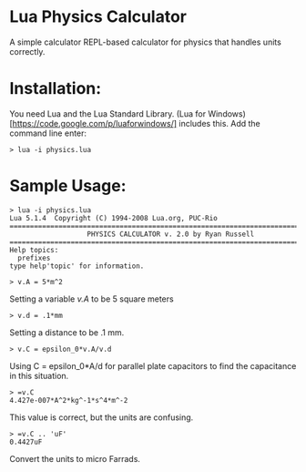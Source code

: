 Lua Physics Calculator
=============================
A simple calculator REPL-based calculator for physics
that handles units correctly.






Installation:
==============================
You need Lua and the Lua Standard Library.
(Lua for Windows)[https://code.google.com/p/luaforwindows/] includes this.
Add the command line enter:

    > lua -i physics.lua
		
		
Sample Usage:
=================================
    > lua -i physics.lua
    Lua 5.1.4  Copyright (C) 1994-2008 Lua.org, PUC-Rio
    ===============================================================================
                       PHYSICS CALCULATOR v. 2.0 by Ryan Russell
    ===============================================================================
    Help topics:
      prefixes
    type help'topic' for information.

    > v.A = 5*m^2
		
Setting a variable *v.A* to be 5 square meters

    > v.d = .1*mm
Setting a distance to be .1 mm.

    > v.C = epsilon_0*v.A/v.d
		
Using C = epsilon_0*A/d for parallel plate capacitors to find the
capacitance in this situation.

    > =v.C
    4.427e-007*A^2*kg^-1*s^4*m^-2
		
This value is correct, but the units are confusing.

    > =v.C .. 'uF'
    0.4427uF
		
Convert the units to micro Farrads.
		